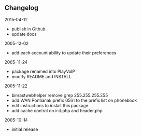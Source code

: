 Changelog
---------

2015-04-12
- publish in Github
- update docs

2005-12-02
- add each account ability to update their preferences

2005-11-24
- package renamed into PlayVoIP
- modify README and INSTALL

2005-11-22
- bin/astwebhelper remove grep 255.255.255.255
- add WAN Pontianak prefix 0561 to the prefix list on phonebook
- edit instructions to install this package
- add cache control on init.php and header.php

2005-10-14
- initial release
